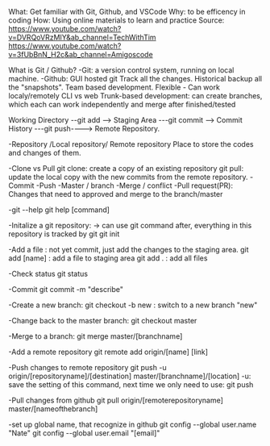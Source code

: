 What: Get familiar with Git, Github, and VSCode
Why: to be efficency in coding
How: Using online materials to learn and practice
Source: https://www.youtube.com/watch?v=DVRQoVRzMIY&ab_channel=TechWithTim
  https://www.youtube.com/watch?v=3fUbBnN_H2c&ab_channel=Amigoscode

What is Git / Github?
-Git: a version control system, running on local machine. 
-Github: GUI hosted git
Track all the changes. 
Historical backup all the "snapshots". 
Team based development. 
Flexible - Can work localy/remotely
CLI vs web
Trunk-based development: can create branches, which each can work independently and merge after finished/tested

Working Directory --git add --> Staging Area ---git commit --> Commit History ---git push----> Remote Repository.

-Repository /Local repository/ Remote repository
Place to store the codes and changes of them.

-Clone vs Pull
git clone: create a copy of an existing repository
git pull: update the local copy with the new commits from the remote repository.
-Commit
-Push
-Master / branch
-Merge / conflict
-Pull request(PR): Changes that need to approved and merge to the branch/master

-git --help
git help [command]

-Initalize a git repository: -> can use git command after, everything in this repository is tracked by git
git init

-Add a file : not yet commit, just add the changes to the staging area.
git add [name] : add a file to staging area
git add . : add all files 

-Check status
git status

-Commit
git commit -m "describe"

-Create a new branch:
git checkout -b new : switch to a new branch "new"

-Change back to the master branch:
git checkout master

-Merge to a branch:
git merge master/[branchname]

-Add a remote repository
git remote add origin/[name] [link]

-Push changes to remote repository
git push -u origin/[repositoryname]/[destination] master/[branchname]/[location]
-u: save the setting of this command, next time we only need to use: git push

-Pull changes from github
git pull origin/[remoterepositoryname] master/[nameofthebranch]

-set up global name, that recognize in github
git config --global user.name "Nate"
git config --global user.email "[email]"
